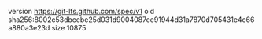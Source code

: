 version https://git-lfs.github.com/spec/v1
oid sha256:8002c53dbcebe25d031d9004087ee91944d31a7870d705431e4c66a880a3e23d
size 10875
